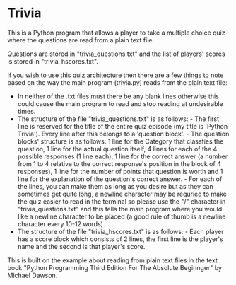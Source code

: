 # Trivia
This is a Python program that allows a player to take a multiple choice quiz where the questions are read from a plain text file.

Questions are stored in "trivia_questions.txt" and the list of players' scores is stored in "trivia_hscores.txt".

If you wish to use this quiz architecture then there are a few things to note based on the way the main program (trivia.py) reads from the plain text file:
- In neither of the .txt files must there be any blank lines otherwise this could cause the main program to read and stop reading at undesirable times.
- The structure of the file "trivia_questions.txt" is as follows:
          - The first line is reserved for the title of the entire quiz episode (my title is 'Python Trivia'). Every line after              this belongs to a 'question block'.
          - The question blocks' structure is as follows: 1 line for the Category that classfies the question, 1 line for the                actual question itself, 4 lines for each of the 4 possible responses (1 line each), 1 line for the correct answer (a             number from 1 to 4 relative to the correct response's position in the block of 4 responses), 1 line for the number of             points that question is worth and 1 line for the explanation of the question's correct answer.
          - For each of the lines, you can make them as long as you desire but as they can sometimes get quite long, a newline               character may be requried to make the quiz easier to read in the terminal so please use the "/" character in 
            "trivia_questions.txt" and this tells the main program where you would like a newline character to be placed (a good             rule of thumb is a newline character every 10-12 words).
- The structure of the file "trivia_hscores.txt" is as follows:
          - Each player has a score block which consists of 2 lines, the first line is the player's name and the second is that              player's score.

This is built on the example about reading from plain text files in the text book "Python Programming Third Edition For The Absolute Beginnger" by Michael Dawson.

